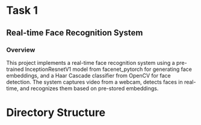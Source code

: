 # Task 1
## Real-time Face Recognition System
### Overview
This project implements a real-time face recognition system using a pre-trained InceptionResnetV1 model from facenet_pytorch for generating face embeddings, and a Haar Cascade classifier from OpenCV for face detection. The system captures video from a webcam, detects faces in real-time, and recognizes them based on pre-stored embeddings.

# Directory Structure
